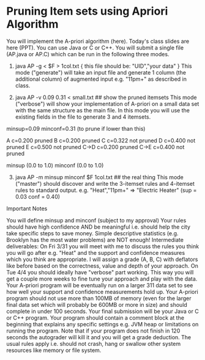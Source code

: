 # Pruning Item sets using Apriori Algorithm

You will implement the A-priori algorithm (here). Today's class slides are here (PPT).
You can use Java or C or C++. You will submit a single file (AP.java or AP.C) which
can be run in the following three modes.

1. java AP -g < $F > 1col.txt { this file should be: "UID","your data" }
This mode ("generate") will take an input file and generate 1 column (the additional
column) of augmented input e.g. "11pm+" as described in class.

2. java AP -v 0.09 0.31 < small.txt ## show the pruned itemsets
This mode ("verbose") will show your implementation of A-priori on a small data set
with the same structure as the main file. In this mode you will use the existing
fields in the file to generate 3 and 4 itemsets.

minsup=0.09
minconf=0.31 (to prune if lower than this)

A c=0.200 pruned
B c=0.200 pruned
C c=0.322 not pruned
D c=0.400 not pruned
E c=0.500 not pruned
C->D c=0.200 pruned
C->E c=0.400 not pruned

minsup  (0.0 to 1.0)
minconf (0.0 to 1.0)

3. java AP -m minsup minconf $F 1col.txt  ## the real thing
This mode ("master") should discover and write the 3-itemset rules and 4-itemset rules
to standard output.
e.g.
"Heat","11pm+" => "Electric Heater" (sup = 0.03 conf = 0.40)

Important Notes

You will define minsup and minconf (subject to my approval)
Your rules should have high confidence AND be meaningful i.e. should help the city take specific steps to save money. Simple descriptive statistics (e.g. Brooklyn has the most water problems) are NOT enough!
Intermediate deliverables: On Fri 3/31 you will meet with me to discuss the rules you think you will go after e.g. "Heat" and the support and confidence measures which you think are appropriate. I will assign a grade (A, B, C) with deflators like before based on the correctness, value and depth of your approach. On Tue 4/4 you should ideally have "verbose" part working. This way you will get a couple more weeks to fine tune your approach and play with the data.
Your A-priori program will be eventually run on a larger 311 data set to see how well your support and confidence measurements hold up.
Your A-priori program should not use more than 100MB of memory (even for the larger final data set which will probably be 600MB or more in size) and should complete in under 100 seconds.
Your final submission will be your Java or C or C++ program. Your program should contain a comment block at the beginning that explains any specific settings e.g. JVM heap or limitations on running the program. Note that if your program does not finish in 120 seconds the autograder will kill it and you will get a grade deduction. The usual rules apply i.e. should not crash, hang or swallow other system resources like memory or file system.